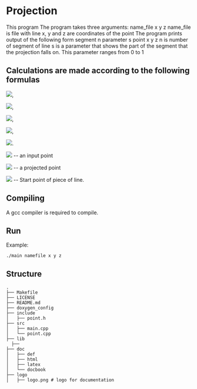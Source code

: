 # Projection
This program The program takes three arguments: name_file x y z name_file is file with line x, y and z are coordinates of
the point The program prints output of the following form segment n parameter s point x y z n is number of segment
of line s is a parameter that shows the part of the segment that the projection falls on. This parameter ranges from
0 to 1

## Calculations are made according to the following formulas
<img src="https://render.githubusercontent.com/render/math?math=x_2 (y_2) (z_2) = x_1 (y_1) (z_1) - P \cos(\alpha) (\cos(\beta)) (\cos(\gamma))">, 

<img src="https://render.githubusercontent.com/render/math?math=P = \frac{MM_1(x_1 - x_0) + MM_2(y_1 - y_0) + MM_3(z_1 - z_0)}{\sqrt{MM_1^2 + MM_2^2 + MM_3^2}}">, 

<img src="https://render.githubusercontent.com/render/math?math=\cos(\alpha) = \frac{MM_1}{\sqrt{MM_1^2 + MM_2^2 + MM_3^2}}">, 

<img src="https://render.githubusercontent.com/render/math?math=\cos(\beta) = \frac{MM_2}{\sqrt{MM_1^2 + MM_2^2 + MM_3^2}}">, 

<img src="https://render.githubusercontent.com/render/math?math=\cos(\gamma) = \frac{MM_3}{\sqrt{MM_1^2 + MM_2^2 + MM_3^2}}">.

<img src="https://render.githubusercontent.com/render/math?math=O(x_1, y_1, z_1)"> -- an input point

<img src="https://render.githubusercontent.com/render/math?math=O(x_2, y_2, z_2)"> -- a projected point

<img src="https://render.githubusercontent.com/render/math?math=O(x_0, y_0, z_0)"> -- Start point of piece of line. 

## Сompiling
A gcc compiler is required to compile.

## Run
Example:

```./main namefile x y z ```

## Structure
```
.
├── Makefile
├── LICENSE
├── README.md
├── doxygen_config
├── include
│   ├── point.h
├── src
│   ├── main.cpp
│   └── point.cpp
├── lib
  ├── 
├── doc                 
│   ├── def             
│   ├── html             
│   ├── latex            
│   └── docbook
├── logo                 
│   ├── logo.png # logo for documentation            


